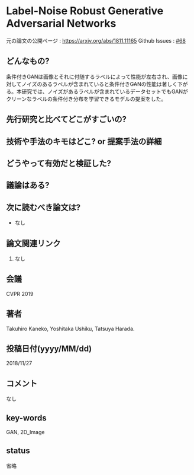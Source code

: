 # Label-Noise Robust Generative Adversarial Networks

元の論文の公開ページ : https://arxiv.org/abs/1811.11165
Github Issues : [#68](https://github.com/Obarads/obarads.github.io/issues/68)

## どんなもの?
条件付きGANは画像とそれに付随するラベルによって性能が左右され、画像に対してノイズのあるラベルが含まれていると条件付きGANの性能は著しく下がる。本研究では、ノイズがあるラベルが含まれているデータセットでもGANがクリーンなラベルの条件付き分布を学習できるモデルの提案をした。

## 先行研究と比べてどこがすごいの?

## 技術や手法のキモはどこ? or 提案手法の詳細

## どうやって有効だと検証した?

## 議論はある?

## 次に読むべき論文は?
- なし

## 論文関連リンク
1. なし

## 会議
CVPR 2019

## 著者
Takuhiro Kaneko, Yoshitaka Ushiku, Tatsuya Harada.

## 投稿日付(yyyy/MM/dd)
2018/11/27

## コメント
なし

## key-words
GAN, 2D_Image

## status
省略